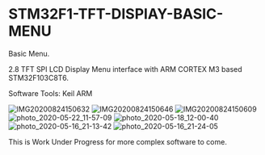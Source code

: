# STM32F1-TFT-DISPlAY-BASIC-MENU
Basic Menu.

2.8 TFT SPI LCD Display Menu interface with ARM CORTEX M3 based STM32F103C8T6.

Software Tools: Keil ARM


![IMG20200824150632](https://user-images.githubusercontent.com/42911246/91028951-cc0b0080-e61b-11ea-9998-7081f450f159.jpg)
![IMG20200824150646](https://user-images.githubusercontent.com/42911246/91028964-cf05f100-e61b-11ea-8873-b6fb00763876.jpg)
![IMG20200824150609](https://user-images.githubusercontent.com/42911246/91028969-d0371e00-e61b-11ea-8a40-12524d290d27.jpg)
![photo_2020-05-22_11-57-09](https://user-images.githubusercontent.com/42911246/82637980-86592900-9c23-11ea-995b-56d8d071d968.jpg)
![photo_2020-05-18_12-00-40](https://user-images.githubusercontent.com/42911246/82181020-5518ea00-98ff-11ea-90ac-b89f7bcc13ef.jpg)
![photo_2020-05-16_21-13-42](https://user-images.githubusercontent.com/42911246/82181024-55b18080-98ff-11ea-8dd1-238c8d5c8865.jpg)
![photo_2020-05-16_21-24-05](https://user-images.githubusercontent.com/42911246/82181026-564a1700-98ff-11ea-8200-ae5106dfb936.jpg)


This is Work Under Progress for more complex software to come.
